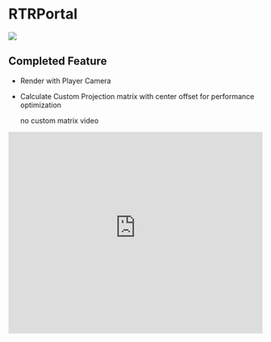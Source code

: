# RTRPortal

![](https://progress-bar.dev/40/?scale=100&title=RTRPortal&width=1000&color=babaca)

## Completed Feature

- Render with Player Camera
- Calculate Custom Projection matrix with center offset for performance optimization

    no custom matrix video

<iframe width="100%" height="400" src="https://raw.githubusercontent.com/ZhuPeng/pic/master/images/flourish.charts.race.mp4" frameborder="0" allowfullscreen></iframe>

